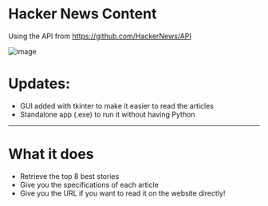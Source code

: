 # Hacker News Content

Using the API from https://github.com/HackerNews/API

![image](https://github.com/KariHab/HackerNews_content/assets/121245611/ffed16f9-088b-477b-9714-b6a019c363d2)

# Updates:
- GUI added with tkinter to make it easier to read the articles
- Standalone app (.exe) to run it without having Python 
--------------------------------

# What it does
* Retrieve the top 8 best stories
* Give you the specifications of each article
* Give you the URL if you want to read it on the website directly!

